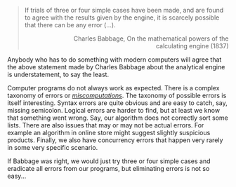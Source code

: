 ﻿> <p style="margin-bottom:5px">If trials of three or four simple cases have been made, and are found
> to agree with the results given by the engine, it is scarcely possible that there can be any error 
> (...).</p>
> <p style="margin-left:40px;text-align:right">Charles Babbage, On the mathematical powers of the calculating engine (1837)</p>

Anybody who has to do something with modern computers will agree that the above statement made by 
Charles Babbage about the analytical engine is understatement, to say the least. 

Computer programs do not always work as expected. There is a complex taxonomy of errors or 
[_miscomputations_](http://link.springer.com/article/10.1007/s13347-013-0112-0). The taxonomy of
possible errors is itself interesting. Syntax errors are quite obvious and are easy to catch,
say, missing semicolon. Logical errors are harder to find, but at least we know that something
went wrong. Say, our algorithm does not correctly sort some lists. There are also issues that
may or may not be actual errors. For example an algorithm in online store might suggest slightly 
suspicious products. Finally, we also have concurrency errors that happen very rarely in some 
very specific scenario.

If Babbage was right, we would just try three or four simple cases and eradicate all errors from
our programs, but eliminating errors is not so easy...